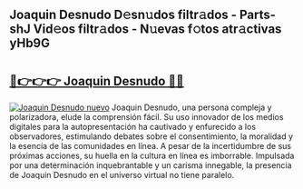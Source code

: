 ## Joaquin Desnudo D𝚎sn𝚞dos filtr𝚊dos - Parts-shJ Vid𝚎os filtr𝚊dos - N𝚞evas f𝚘tos atr𝚊ctivas yHb9G

# <h2><a href="http://mb2udh.tromn.icu/?c=Joaquin+Desnudo">🔗👉👉👉 Joaquin Desnudo 🔗🔗</a></h2>

[![Joaquin Desnudo nuevo](https://i.imgur.com/pEAQMta.gif)](http://mb2udh.tromn.icu/?c=Joaquin+Desnudo)
Joaquin Desnudo, una persona compleja y polarizadora, elude la comprensión fácil. Su uso innovador de los medios digitales para la autopresentación ha cautivado y enfurecido a los observadores, estimulando debates sobre el consentimiento, la moralidad y la esencia de las comunidades en línea. A pesar de la incertidumbre de sus próximas acciones, su huella en la cultura en línea es imborrable. Impulsada por una determinación inquebrantable y un carisma innegable, la presencia de Joaquin Desnudo en el universo virtual no tiene paralelo.
